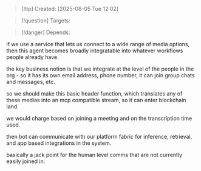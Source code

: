 
>[!tip] Created: [2025-08-05 Tue 12:02]

>[!question] Targets: 

>[!danger] Depends: 

if we use a service that lets us connect to a wide range of media options, then this agent becomes broadly integratable into whatever workflows people already have.

the key business notion is that we integrate at the level of the people in the org - so it has its own email address, phone number, it can join group chats and messages, etc.

so we should make this basic header function, which translates any of these medias into an mcp compatible stream, so it can enter blockchain land.

we would charge based on joining a meeting and on the transcription time used.

then bot can communicate with our platform fabric for inference, retrieval, and app based integrations in the system.

basically a jack point for the human level comms that are not currently easily joined in.